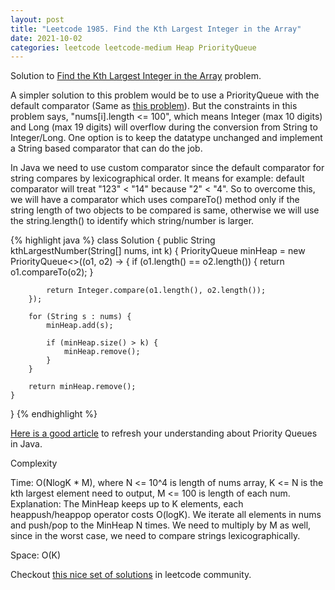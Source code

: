 ```yaml
---
layout: post
title: "Leetcode 1985. Find the Kth Largest Integer in the Array"
date: 2021-10-02
categories: leetcode leetcode-medium Heap PriorityQueue
---
```


Solution to [Find the Kth Largest Integer in the Array][leetcode2] problem.

A simpler solution to this problem would be to use a PriorityQueue<Integer> with the default comparator (Same as [this problem][leetcode1]). But the constraints in this problem says, "nums[i].length <= 100", which means Integer (max 10 digits) and Long (max 19 digits) will overflow during the conversion from String to Integer/Long. One option is to keep the datatype unchanged and implement a String based comparator that can do the job.

In Java we need to use custom comparator since the default comparator for string compares by lexicographical order. It means for example: default comparator will treat "123" < "14" because "2" < "4". So to overcome this, we will have a comparator which uses compareTo() method only if the string length of two objects to be compared is same, otherwise we will use the string.length() to identify which string/number is larger.

{% highlight java %}
class Solution {
    public String kthLargestNumber(String[] nums, int k) {
        PriorityQueue<String> minHeap = new PriorityQueue<>((o1, o2) -> {
            if (o1.length() == o2.length()) {
                return o1.compareTo(o2);
            }
            
            return Integer.compare(o1.length(), o2.length());
        });
        
        for (String s : nums) {
            minHeap.add(s);
            
            if (minHeap.size() > k) {
                minHeap.remove();
            }
        }
        
        return minHeap.remove();
    }
}
{% endhighlight %}

[Here is a good article][priorityqueue] to refresh your understanding about Priority Queues in Java.

Complexity

Time: O(NlogK * M), where N <= 10^4 is length of nums array, K <= N is the kth largest element need to output, M <= 100 is length of each num.
Explanation: The MinHeap keeps up to K elements, each heappush/heappop operator costs O(logK). We iterate all elements in nums and push/pop to the MinHeap N times. We need to multiply by M as well, since in the worst case, we need to compare strings lexicographically.

Space: O(K)

Checkout [this nice set of solutions][nice-solution] in leetcode community.

[leetcode1]:https://leetcode.com/problems/kth-largest-element-in-an-array/description/
[leetcode2]: https://leetcode.com/problems/find-the-kth-largest-integer-in-the-array/
[priorityqueue]:https://www.scaler.com/topics/java-priority-queue-comparator/
[nice-solution]:https://leetcode.com/problems/find-the-kth-largest-integer-in-the-array/solutions/1431847/c-java-python-3-solutions-minheap-maxheap-quickselect-clean-concise/

